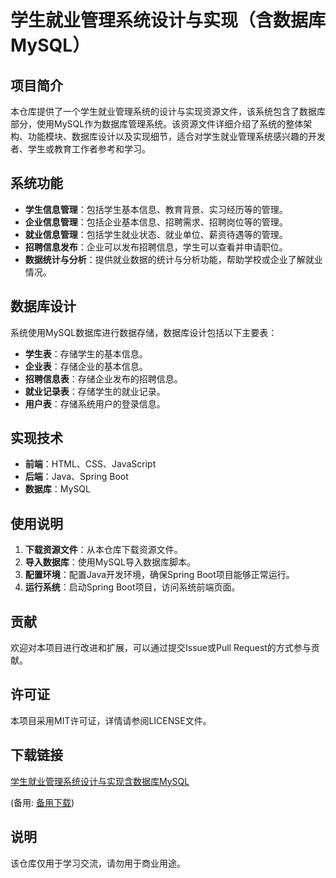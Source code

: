 # 学生就业管理系统设计与实现（含数据库MySQL）

## 项目简介

本仓库提供了一个学生就业管理系统的设计与实现资源文件，该系统包含了数据库部分，使用MySQL作为数据库管理系统。该资源文件详细介绍了系统的整体架构、功能模块、数据库设计以及实现细节，适合对学生就业管理系统感兴趣的开发者、学生或教育工作者参考和学习。

## 系统功能

- **学生信息管理**：包括学生基本信息、教育背景、实习经历等的管理。
- **企业信息管理**：包括企业基本信息、招聘需求、招聘岗位等的管理。
- **就业信息管理**：包括学生就业状态、就业单位、薪资待遇等的管理。
- **招聘信息发布**：企业可以发布招聘信息，学生可以查看并申请职位。
- **数据统计与分析**：提供就业数据的统计与分析功能，帮助学校或企业了解就业情况。

## 数据库设计

系统使用MySQL数据库进行数据存储，数据库设计包括以下主要表：

- **学生表**：存储学生的基本信息。
- **企业表**：存储企业的基本信息。
- **招聘信息表**：存储企业发布的招聘信息。
- **就业记录表**：存储学生的就业记录。
- **用户表**：存储系统用户的登录信息。

## 实现技术

- **前端**：HTML、CSS、JavaScript
- **后端**：Java、Spring Boot
- **数据库**：MySQL

## 使用说明

1. **下载资源文件**：从本仓库下载资源文件。
2. **导入数据库**：使用MySQL导入数据库脚本。
3. **配置环境**：配置Java开发环境，确保Spring Boot项目能够正常运行。
4. **运行系统**：启动Spring Boot项目，访问系统前端页面。

## 贡献

欢迎对本项目进行改进和扩展，可以通过提交Issue或Pull Request的方式参与贡献。

## 许可证

本项目采用MIT许可证，详情请参阅LICENSE文件。

## 下载链接
[学生就业管理系统设计与实现含数据库MySQL](https://pan.quark.cn/s/3cca3a442a3d) 

(备用: [备用下载](https://pan.baidu.com/s/1dHl_QX3ruaGqFGqrZgTvZA?pwd=1234))

## 说明

该仓库仅用于学习交流，请勿用于商业用途。
